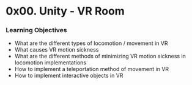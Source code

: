 # 0x00. Unity - VR Room

### Learning Objectives
- What are the different types of locomotion / movement in VR
- What causes VR motion sickness
- What are the different methods of minimizing VR motion sickness in locomotion implementations
- How to implement a teleportation method of movement in VR
- How to implement interactive objects in VR
